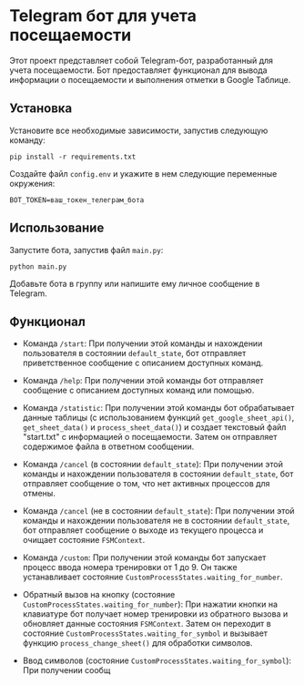 # Telegram бот для учета посещаемости

Этот проект представляет собой Telegram-бот, разработанный для учета посещаемости. Бот предоставляет функционал для вывода информации о посещаемости и выполнения отметки в Google Таблице.

## Установка

Установите все необходимые зависимости, запустив следующую команду:
```
pip install -r requirements.txt
```

Создайте файл `config.env` и укажите в нем следующие переменные окружения:
```
BOT_TOKEN=ваш_токен_телеграм_бота
```

## Использование

Запустите бота, запустив файл `main.py`:
```
python main.py
```

Добавьте бота в группу или напишите ему личное сообщение в Telegram.

## Функционал

- Команда `/start`: При получении этой команды и нахождении пользователя в состоянии `default_state`, бот отправляет приветственное сообщение с описанием доступных команд.

- Команда `/help`: При получении этой команды бот отправляет сообщение с описанием доступных команд или помощью.

- Команда `/statistic`: При получении этой команды бот обрабатывает данные таблицы (с использованием функций `get_google_sheet_api()`, `get_sheet_data()` и `process_sheet_data()`) и создает текстовый файл "start.txt" с информацией о посещаемости. Затем он отправляет содержимое файла в ответном сообщении.

- Команда `/cancel` (в состоянии `default_state`): При получении этой команды и нахождении пользователя в состоянии `default_state`, бот отправляет сообщение о том, что нет активных процессов для отмены.

- Команда `/cancel` (не в состоянии `default_state`): При получении этой команды и нахождении пользователя не в состоянии `default_state`, бот отправляет сообщение о выходе из текущего процесса и очищает состояние `FSMContext`.

- Команда `/custom`: При получении этой команды бот запускает процесс ввода номера тренировки от 1 до 9. Он также устанавливает состояние `CustomProcessStates.waiting_for_number`.

- Обратный вызов на кнопку (состояние `CustomProcessStates.waiting_for_number`): При нажатии кнопки на клавиатуре бот получает номер тренировки из обратного вызова и обновляет данные состояния `FSMContext`. Затем он переходит в состояние `CustomProcessStates.waiting_for_symbol` и вызывает функцию `process_change_sheet()` для обработки символов.

- Ввод символов (состояние `CustomProcessStates.waiting_for_symbol`): При получении сообщ
